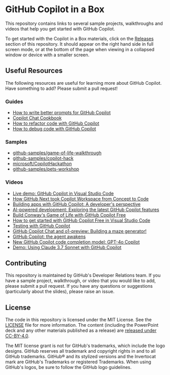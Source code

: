 # GitHub Copilot in a Box

This repository contains links to several sample projects, walkthroughs and videos that help you get started with GitHub Copilot.

To get started with the Copilot in a Box materials, click on the [Releases](https://github.com/github-samples/copilot-in-a-box/releases) section of this repository. It should appear on the right hand side in full screen mode, or at the bottom of the page when viewing in a collapsed window or device with a smaller screen.

## Useful Resources

The following resources are useful for learning more about GitHub Copilot. Have something to add? Please submit a pull request!

### Guides

- [How to write better prompts for GitHub Copilot](https://github.blog/developer-skills/github/how-to-write-better-prompts-for-github-copilot/)
- [Copilot Chat Cookbook](https://github.blog/developer-skills/github/how-to-write-better-prompts-for-github-copilot/)
- [How to refactor code with GitHub Copilot](https://github.blog/ai-and-ml/github-copilot/how-to-refactor-code-with-github-copilot/)
- [How to debug code with GitHub Copilot](https://github.blog/ai-and-ml/github-copilot/how-to-debug-code-with-github-copilot/)

### Samples

- [github-samples/game-of-life-walkthrough](https://docs.github.com/en/copilot/example-prompts-for-github-copilot-chat)
- [github-samples/copilot-hack](https://github.com/github-samples/copilot-hack)
- [microsoft/CopilotHackathon](https://github.com/microsoft/CopilotHackathon)
- [github-samples/pets-workshop](https://github.com/github-samples/pets-workshop)

### Videos

- [Live demo: GitHub Copilot in Visual Studio Code](https://www.youtube.com/watch?v=dSbv-1KGu2U)
- [How GitHub Next took Copilot Workspace from Concept to Code](https://www.youtube.com/watch?v=f3Yrms9r_n4)
- [Building apps with GitHub Copilot: A developer's perspective](https://www.youtube.com/watch?v=bsSAywnqptc)
- [AI-powered development: Exploring the latest GitHub Copilot features](https://www.youtube.com/watch?v=07mUcfiTpag)
- [Build Conway's Game of Life with GitHub Copilot Free](https://www.youtube.com/watch?v=pGV_T6g1hcU)
- [How to get started with GitHub Copilot Free in Visual Studio Code](https://www.youtube.com/watch?v=dMbOh114Vd4)
- [Testing with GitHub Copilot](https://www.youtube.com/watch?v=smdBqEu7fx4)
- [GitHub Copilot Chat and o1-preview: Building a maze generator!](https://www.youtube.com/watch?v=HxoCaobgg70)
- [GitHub Copilot: the agent awakens](https://www.youtube.com/watch?v=C95drFKy4ss)
- [New GitHub Copilot code completion model: GPT-4o Copilot](https://www.youtube.com/watch?v=Oi_O6SZZWPc)
- [Demo: Using Claude 3.7 Sonnet with GitHub Copilot](https://www.youtube.com/watch?v=LHVLyqc_WBM)

## Contributing

This repository is maintained by GitHub's Developer Relations team. If you have a sample project, walkthrough, or video that you would like to add, please submit a pull request. If you have any questions or suggestions (particularly about the slides), please raise an issue.

## License

The code in this repository is licensed under the MIT License. See the [LICENSE](LICENSE) file for more information. The content (including the PowerPoint deck and any other materials published as a release) are [released under CC-BY-4.0](https://creativecommons.org/licenses/by/4.0/).

The MIT license grant is not for GitHub's trademarks, which include the logo designs. GitHub reserves all trademark and copyright rights in and to all GitHub trademarks.  GitHub® and its stylized versions and the Invertocat mark are GitHub's Trademarks or registered Trademarks. When using GitHub's logos, be sure to follow the GitHub logo guidelines.
